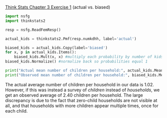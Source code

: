 [Think Stats Chapter 3 Exercise 1](http://greenteapress.com/thinkstats2/html/thinkstats2004.html#toc31) (actual vs. biased)

```python
import nsfg
import thinkstats2

resp = nsfg.ReadFemResp()

actual_kids = thinkstats2.Pmf(resp.numkdhh, label='actual')

biased_kids = actual_kids.Copy(label='biased')
for x, p in actual_kids.Items():
    biased_kids.Mult(x, x) #multiply each probability by number of kids
biased_kids.Normalize() #normalize back so probabilities equal 1

print("Actual mean number of children per household:", actual_kids.Mean())
print("Observed mean number of children per household:", biased_kids.Mean())
```

The actual average number of children per household in our data is 1.02. However, if this was instead a survey of *children* instead of *households*, we get an observed average of 2.40 children per household. The large discrepancy is due to the fact that zero-child households are not visible at all, and that households with more children appear multiple times, once for each child.
